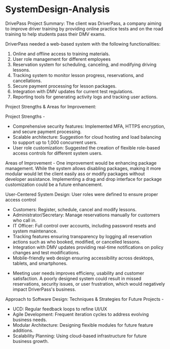# SystemDesign-Analysis
DrivePass Project Summary:
The client was DriverPass, a company aiming to improve driver training by providing online practice tests and on the road training to help students pass their DMV exams. 

DriverPass needed a web-based system with the following functionalities: 
1. Online and offline access to training materials.
2. User role management for different employees
3. Reservation system for scheduling, canceling, and modifying driving lessons.
4. Tracking system to monitor lesson progress, reservations, and cancellations.
5. Secure payment processing for lesson packages.
6. Integration with DMV updates for current test regulations.
7. Reporting tools for generating activity logs and tracking user actions.

Project Strengths & Areas for Improvement:

Project Strengths - 

* Comprehensive security features: Implemented MFA, HTTPS encryption, and secure payment processing.
* Scalable architecture: Suggestion for cloud hosting and load balancing to support up to 1,000 concurrent users.
* User role customization: Suggested the creation of flexible role-based access controls for different system users.

Areas of Improvement - 
One improvement would be enhancing package management. While the system allows disabling packages, making it more modular would let the client easily ass or modify packages without developer assistance. Implementing a drag and drop interface for package customization could be a future enhancement. 

User-Centered System Design: 
User roles were defined to ensure proper access control
* Customers: Register, schedule, cancel and modify lessons.
* Administrator/Secretary: Manage reservations manually for customers who call in.
* IT Officer: Full control over accounts, including password resets and system maintenance.
* Tracking features ensuring transparency by logging all reservation actions such as who booked, modified, or cancelled lessons.
* Integration with DMV updates providing real-time notifications on policy changes and test modifications.
* Mobile-friendly web design ensuring accessibility across desktops, tablets, and smartphones.
- Meeting user needs improves efficieny, usability and customer satisfaction. A poorly designed system could result in missed reservations, security issues, or user frustration, which would negatively impact DriverPass's business.

Approach to Software Design: 
Techniques & Strategies for Future Projects - 
* UCD: Regular feedback loops to refine UI/UX
* Agile Development: Frequent iteration cycles to address evolving business needs.
* Modular Architecture: Designing flexible modules for future feature additions.
* Scalability Planning: Using cloud-based infrastructure for future business growth. 
